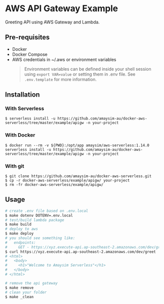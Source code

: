 # AWS API Gateway Example

Greeting API using AWS Gateway and Lambda.

## Pre-requisites

- Docker
- Docker Compose
- AWS credentials in ~/.aws or environment variables
  > Environment variables can be defined inside your shell session using `export VAR=value` or setting them in .env file. See `.env.template` for more information.

## Installation

### With Serverless

    $ serverless install -u https://github.com/amaysim-au/docker-aws-serverless/tree/master/example/apigw -n your-project

### With Docker

    $ docker run --rm -v ${PWD}:/opt/app amaysim/aws-serverless:1.14.0 serverless install -u https://github.com/amaysim-au/docker-aws-serverless/tree/master/example/apigw -n your-project

### With git

    $ git clone https://github.com/amaysim-au/docker-aws-serverless.git
    $ cp -r docker-aws-serverless/example/apigw/ your-project
    $ rm -fr docker-aws-serverless/example/apigw/

## Usage

```bash
# create .env file based on .env.local
$ make dotenv DOTENV=.env.local
# test/build lambda package
$ make build
# deploy to aws
$ make deploy
# you should see something like:
#   endpoints:
#     GET - https://xyz.execute-api.ap-southeast-2.amazonaws.com/dev/greet
$ curl https://xyz.execute-api.ap-southeast-2.amazonaws.com/dev/greet
# <html>
#   <body>
#     <h1>"Welcome to Amaysim Serverless"</h1>
#   </body>
# </html>

# remove the api gateway
$ make remove
# clean your folder
$ make _clean
```